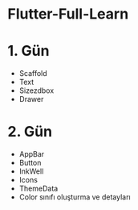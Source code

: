 # Flutter-Full-Learn
 
# 1. Gün
-  Scaffold
-  Text
-  Sizezdbox
-  Drawer
# 2. Gün
-  AppBar
-  Button
-  InkWell
-  Icons
-  ThemeData
-  Color sınıfı oluşturma ve detayları
